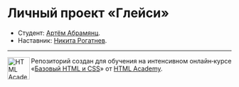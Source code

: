 ﻿# Личный проект «Глейси»


* Студент: [Артём Абрамянц](https://up.htmlacademy.ru/htmlcss/18/user/262023).
* Наставник: [Никита Рогатнев](https://up.htmlacademy.ru/htmlcss/18/user/86119).

---

<a href="https://htmlacademy.ru/intensive/htmlcss"><img align="left" width="50" height="50" alt="HTML Academy" src="https://up.htmlacademy.ru/static/img/intensive/htmlcss/logo-for-github.svg"></a>

Репозиторий создан для обучения на интенсивном онлайн‑курсе «[Базовый HTML и CSS](https://htmlacademy.ru/intensive/htmlcss)» от [HTML Academy](https://htmlacademy.ru).